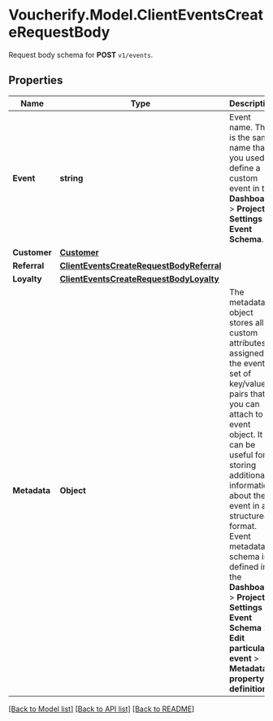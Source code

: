 # Voucherify.Model.ClientEventsCreateRequestBody
Request body schema for **POST** `v1/events`.

## Properties

Name | Type | Description | Notes
------------ | ------------- | ------------- | -------------
**Event** | **string** | Event name. This is the same name that you used to define a custom event in the **Dashboard** &gt; **Project Settings** &gt; **Event Schema**. | [optional] 
**Customer** | [**Customer**](Customer.md) |  | 
**Referral** | [**ClientEventsCreateRequestBodyReferral**](ClientEventsCreateRequestBodyReferral.md) |  | [optional] 
**Loyalty** | [**ClientEventsCreateRequestBodyLoyalty**](ClientEventsCreateRequestBodyLoyalty.md) |  | [optional] 
**Metadata** | **Object** | The metadata object stores all custom attributes assigned to the event. A set of key/value pairs that you can attach to an event object. It can be useful for storing additional information about the event in a structured format. Event metadata schema is defined in the **Dashboard** &gt; **Project Settings** &gt; **Event Schema** &gt; **Edit particular event** &gt; **Metadata property definition**. | [optional] 

[[Back to Model list]](../README.md#documentation-for-models) [[Back to API list]](../README.md#documentation-for-api-endpoints) [[Back to README]](../README.md)

